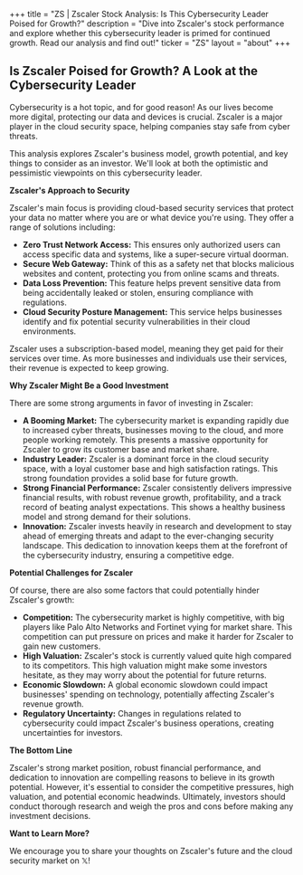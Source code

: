 +++
title = "ZS |  Zscaler Stock Analysis: Is This Cybersecurity Leader Poised for Growth?"
description = "Dive into Zscaler's stock performance and explore whether this cybersecurity leader is primed for continued growth. Read our analysis and find out!"
ticker = "ZS"
layout = "about"
+++

        


## Is Zscaler Poised for Growth? A Look at the Cybersecurity Leader

Cybersecurity is a hot topic, and for good reason! As our lives become more digital, protecting our data and devices is crucial. Zscaler is a major player in the cloud security space, helping companies stay safe from cyber threats. 

This analysis explores Zscaler's business model, growth potential, and key things to consider as an investor. We'll look at both the optimistic and pessimistic viewpoints on this cybersecurity leader. 

**Zscaler's Approach to Security**

Zscaler's main focus is providing cloud-based security services that protect your data no matter where you are or what device you're using. They offer a range of solutions including:

* **Zero Trust Network Access:** This ensures only authorized users can access specific data and systems, like a super-secure virtual doorman. 
* **Secure Web Gateway:**  Think of this as a safety net that blocks malicious websites and content, protecting you from online scams and threats.
* **Data Loss Prevention:**  This feature helps prevent sensitive data from being accidentally leaked or stolen, ensuring compliance with regulations. 
* **Cloud Security Posture Management:** This service helps businesses identify and fix potential security vulnerabilities in their cloud environments.

Zscaler uses a subscription-based model, meaning they get paid for their services over time. As more businesses and individuals use their services, their revenue is expected to keep growing.

**Why Zscaler Might Be a Good Investment**

There are some strong arguments in favor of investing in Zscaler:

* **A Booming Market:**  The cybersecurity market is expanding rapidly due to increased cyber threats, businesses moving to the cloud, and more people working remotely. This presents a massive opportunity for Zscaler to grow its customer base and market share.
* **Industry Leader:** Zscaler is a dominant force in the cloud security space, with a loyal customer base and high satisfaction ratings. This strong foundation provides a solid base for future growth.
* **Strong Financial Performance:** Zscaler consistently delivers impressive financial results, with robust revenue growth, profitability, and a track record of beating analyst expectations. This shows a healthy business model and strong demand for their solutions.
* **Innovation:** Zscaler invests heavily in research and development to stay ahead of emerging threats and adapt to the ever-changing security landscape. This dedication to innovation keeps them at the forefront of the cybersecurity industry, ensuring a competitive edge.

**Potential Challenges for Zscaler**

Of course, there are also some factors that could potentially hinder Zscaler's growth:

* **Competition:** The cybersecurity market is highly competitive, with big players like Palo Alto Networks and Fortinet vying for market share. This competition can put pressure on prices and make it harder for Zscaler to gain new customers.
* **High Valuation:** Zscaler's stock is currently valued quite high compared to its competitors. This high valuation might make some investors hesitate, as they may worry about the potential for future returns.
* **Economic Slowdown:** A global economic slowdown could impact businesses' spending on technology, potentially affecting Zscaler's revenue growth.
* **Regulatory Uncertainty:**  Changes in regulations related to cybersecurity could impact Zscaler's business operations, creating uncertainties for investors.

**The Bottom Line**

Zscaler's strong market position, robust financial performance, and dedication to innovation are compelling reasons to believe in its growth potential. However, it's essential to consider the competitive pressures, high valuation, and potential economic headwinds. Ultimately, investors should conduct thorough research and weigh the pros and cons before making any investment decisions. 

**Want to Learn More?**

We encourage you to share your thoughts on Zscaler's future and the cloud security market on 𝕏! 

        